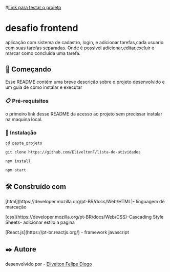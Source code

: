 #[Link para testar o projeto](https://lista-de-atividades.vercel.app/)

# desafio frontend

aplicação com sistema de cadastro, login, e adicionar tarefas,cada usuario com suas tarefas separadas. Onde é possivel adicionar,editar,excluir e marcar como concluida uma tarefa.
## 🚀 Começando

Esse README contém uma breve descrição sobre o projeto desenvolvido e um guia de como instalar e executar

### 📋 Pré-requisitos

o primeiro link desse README da acesso ao projeto sem precissar instalar na maquina local.

### 🔧 Instalação

```
cd pasta_projeto
```
```
git clone https://github.com/EliveltonF/lista-de-atividades
```
```
npm install
```
```
npm start
```

## 🛠️ Construído com

<p>[html](https://developer.mozilla.org/pt-BR/docs/Web/HTML)- linguagem de marcação</p>
<p>[css](https://developer.mozilla.org/pt-BR/docs/Web/CSS)-Cascading Style Sheets- adicionar estilo a pagina </p>
<p>[React.js](https://pt-br.reactjs.org/) - framework javascript</p>

## ✒️ Autore

desenvolvido por - [Elivelton Felipe Diogo](https://github.com/EliveltonF/)

